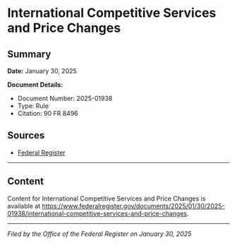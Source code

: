 # International Competitive Services and Price Changes

## Summary

**Date:** January 30, 2025

**Document Details:**
- Document Number: 2025-01938
- Type: Rule
- Citation: 90 FR 8496

## Sources
- [Federal Register](https://www.federalregister.gov/documents/2025/01/30/2025-01938/international-competitive-services-and-price-changes)

---

## Content

Content for International Competitive Services and Price Changes is available at https://www.federalregister.gov/documents/2025/01/30/2025-01938/international-competitive-services-and-price-changes.

---

*Filed by the Office of the Federal Register on January 30, 2025*
